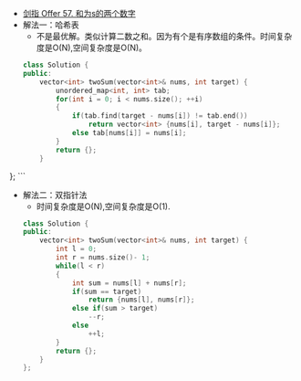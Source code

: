 - [剑指 Offer 57. 和为s的两个数字](https://leetcode-cn.com/problems/he-wei-sde-liang-ge-shu-zi-lcof/)
- 解法一：哈希表
    + 不是最优解。类似计算二数之和。因为有个是有序数组的条件。时间复杂度是O(N),空间复杂度是O(N)。
    ```C++
    class Solution {
    public:
        vector<int> twoSum(vector<int>& nums, int target) {
            unordered_map<int, int> tab;
            for(int i = 0; i < nums.size(); ++i)
            {
                if(tab.find(target - nums[i]) != tab.end())
                    return vector<int> {nums[i], target - nums[i]};
                else tab[nums[i]] = nums[i];
            }
            return {};
        }
};
    ```

- 解法二：双指针法
    + 时间复杂度是O(N),空间复杂度是O(1).
    ```C++
    class Solution {
    public:
        vector<int> twoSum(vector<int>& nums, int target) {
            int l = 0;
            int r = nums.size()- 1;
            while(l < r)
            {
                int sum = nums[l] + nums[r];
                if(sum == target)
                    return {nums[l], nums[r]};
                else if(sum > target)
                    --r;
                else
                    ++l;
            }
            return {};
        }
    };
    ```